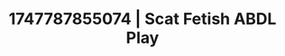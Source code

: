 ---
categories:
- Sapphic desires
- Cyberpunk intimacy
- Virtual intimacy
- Spitroast
- Hands behind back
image: /assets/images/1747787855074.jpg
layout: post
seo:
  description: Featured content with exclusive Scat Fetish, ABDL Play. HD images available.
  keywords: Scat Fetish, ABDL Play
  og_image: /assets/images/1747787855074.jpg
  schema_type: VisualArtwork
tags:
- ABDL Play
- Scat Fetish
- '#1747787855074'
title: 1747787855074 | Scat Fetish ABDL Play
---